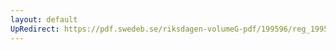 ```yaml
---
layout: default
UpRedirect: https://pdf.swedeb.se/riksdagen-volumeG-pdf/199596/reg_199596_SoU/reg_199596_SoU_0001.pdf
---
```


